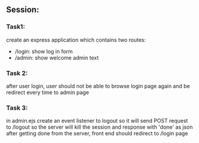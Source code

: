 ## Session:

### Task1:

create an express application which contains two routes:

  - /login: show log in form
  - /admin: show welcome admin text


### Task 2: 

after user login, user should not be able to browse login page again and be redirect every time to admin page


### Task 3: 

in admin.ejs create an event listener to logout so it will send POST request to /logout so the server will kill the session and response with 'done' as json after getting done from the server, front end should redirect to /login page
